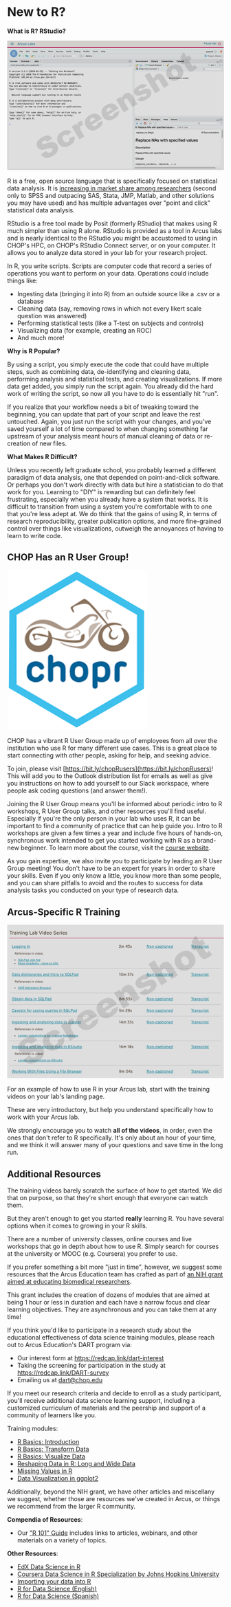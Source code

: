 <!--
link:  https://chop-dbhi-arcus-education-website-assets.s3.amazonaws.com/css/styles.css

script: https://kit.fontawesome.com/83b2343bd4.js

Title: New to R?
-->

# New to R?

**What is R?  RStudio?**

![](media/rstudio.png)<!-- style = "border: 1px solid rgb(var(--color-highlight)); max-width: 600px; float: left; margin-right: 2rem; margin-bottom: 2rem;"-->

R is a free, open source language that is specifically focused on statistical data analysis.  It is [increasing in market share among researchers](https://r4stats.com/articles/popularity/) (second only to SPSS and outpacing SAS, Stata, JMP, Matlab, and other solutions you may have used) and has multiple advantages over "point and click" statistical data analysis.

RStudio is a free tool made by Posit (formerly RStudio) that makes using R much simpler than using R alone.  RStudio is provided as a tool in Arcus labs and is nearly identical to the RStudio you might be accustomed to using in CHOP's HPC, on CHOP's RStudio Connect server, or on your computer.  It allows you to analyze data stored in your lab for your research project.

In R, you write scripts.  Scripts are computer code that record a series of operations you want to perform on your data.  Operations could include things like:

* Ingesting data (bringing it into R) from an outside source like a .csv or a database
* Cleaning data (say, removing rows in which not every likert scale question was answered)
* Performing statistical tests (like a T-test on subjects and controls)
* Visualizing data (for example, creating an ROC)
* And much more!

**Why is R Popular?**

By using a script, you simply execute the code that could have multiple steps, such as combining data, de-identifying and cleaning data, performing analysis and statistical tests, and creating visualizations. If more data get added, you simply run the script again. You already did the hard work of writing the script, so now all you have to do is essentially hit "run".

If you realize that your workflow needs a bit of tweaking toward the beginning, you can update that part of your script and leave the rest untouched. Again, you just run the script with your changes, and you've saved yourself a lot of time compared to when changing something far upstream of your analysis meant hours of manual cleaning of data or re-creation of new files.

**What Makes R Difficult?**

Unless you recently left graduate school, you probably learned a different paradigm of data analysis, one that depended on point-and-click software.  Or perhaps you don't work directly with data but hire a statistician to do that work for you.  Learning to "DIY" is rewarding but can definitely feel frustrating, especially when you already have a system that works.  It is difficult to transition from using a system you're comfortable with to one that you're less adept at.  We do think that the gains of using R, in terms of research reproducibility, greater publication options, and more fine-grained control over things like visualizations, outweigh the annoyances of having to learn to write code.

## CHOP Has an R User Group!

![](media/chopr_hex.png)<!-- style = "border: 1px solid rgb(var(--color-highlight)); max-width: 200px; float: left; margin-right: 2rem; margin-bottom: 2rem;"-->

CHOP has a vibrant R User Group made up of employees from all over the institution who use R for many different use cases.  This is a great place to start connecting with other people, asking for help, and seeking advice.

To join, please visit [https://bit.ly/chopRusers](https://bit.ly/chopRusers)!  This will add you to the Outlook distribution list for emails as well as give you instructions on how to add yourself to our Slack workspace, where people ask coding questions (and answer them!).

Joining the R User Group means you'll be informed about periodic intro to R workshops, R User Group talks, and other resources you'll find useful.  Especially if you're the only person in your lab who uses R, it can be important to find a community of practice that can help guide you.  Intro to R workshops are given a few times a year and include five hours of hands-on, synchronous work intended to get you started working with R as a brand-new beginner.  To learn more about the course, visit the [course website](https://arcus.github.io/intro-to-r-for-clinicians-chop/).

As you gain expertise, we also invite you to participate by leading an R User Group meeting!  You don't have to be an expert for years in order to share your skills.  Even if you only know a little, you know more than some people, and you can share pitfalls to avoid and the routes to success for data analysis tasks you conducted on your type of research data.

## Arcus-Specific R Training

![](media/training_videos.png)<!-- style = "border: 1px solid rgb(var(--color-highlight)); max-width: 600px; float: left; margin-right: 2rem; margin-bottom: 2rem;"-->

For an example of how to use R in your Arcus lab, start with the training videos on your lab's landing page.

These are very introductory, but help you understand specifically how to work with your Arcus lab.  

We strongly encourage you to watch **all of the videos**, in order, even the ones that don't refer to R specifically.  It's only about an hour of your time, and we think it will answer many of your questions and save time in the long run.

## Additional Resources

The training videos barely scratch the surface of how to get started.  We did that on purpose, so that they're short enough that everyone can watch them.

But they aren't enough to get you started **really** learning R.  You have several options when it comes to growing in your R skills.

There are a number of university classes, online courses and live workshops that go in depth about how to use R.  Simply search for courses at the university or MOOC (e.g. Coursera) you prefer to use.

If you prefer something a bit more "just in time", however, we suggest some resources that the Arcus Education team has crafted as part of [an NIH grant aimed at educating biomedical researchers](https://www.research.chop.edu/announcements/dbhi-and-drexel-collaborate-to-advance-biomedical-data-science-education).

This grant includes the creation of dozens of modules that are aimed at being 1 hour or less in duration and each have a narrow focus and clear learning objectives.  They are asynchronous and you can take them at any time!

<div class = "cool-fact">
If you think you'd like to participate in a research study about the educational effectiveness of data science training modules, please reach out to Arcus Education's DART program via:

* Our interest form at https://redcap.link/dart-interest
* Taking the screening for participation in the study at https://redcap.link/DART-survey
* Emailing us at dart@chop.edu

If you meet our research criteria and decide to enroll as a study participant, you'll receive additional data science learning support, including a customized curriculum of materials and the peership and support of a community of learners like you. 
</div>

Training modules:

* [R Basics: Introduction](https://liascript.github.io/course/?https://raw.githubusercontent.com/arcus/education_modules/main/r_basics_introduction/r_basics_introduction.md)
* [R Basics: Transform Data](https://liascript.github.io/course/?https://raw.githubusercontent.com/arcus/education_modules/main/r_basics_transform_data/r_basics_transform_data.md)
* [R Basics: Visualize Data](https://liascript.github.io/course/?https://raw.githubusercontent.com/arcus/education_modules/main/r_basics_visualize_data/r_basics_visualize_data.md)
* [Reshaping Data in R: Long and Wide Data](https://liascript.github.io/course/?https://raw.githubusercontent.com/arcus/education_modules/main/r_reshape_long_wide/r_reshape_long_wide.md)
* [Missing Values in R](https://liascript.github.io/course/?https://raw.githubusercontent.com/arcus/education_modules/main/r_missing_values/r_missing_values.md)
* [Data Visualization in ggplot2](https://liascript.github.io/course/?https://raw.githubusercontent.com/arcus/education_modules/main/data_visualization_in_ggplot2/data_visualization_ggplot2.md)

Additionally, beyond the NIH grant, we have other articles and miscellany we suggest, whether those are resources we've created in Arcus, or things we recommend from the larger R community.

**Compendia of Resources**:

* Our ["R 101" Guide](https://education.arcus.chop.edu/guides/r-101/) includes links to articles, webinars, and other materials on a variety of topics.

**Other Resources**:

* [EdX Data Science in R](https://www.edx.org/course/data-science-r-basics)
* [Coursera Data Science in R Specialization by Johns Hopkins University](https://www.coursera.org/specializations/jhu-data-science)
* [Importing your data into R](https://bookdown.org/pdr_higgins/rmrwr/importing-your-data-into-r.html)
* [R for Data Science (English)](https://r4ds.had.co.nz/)
* [R for Data Science (Spanish)](https://es.r4ds.hadley.nz/)
